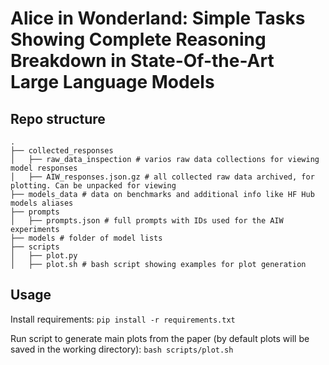 # Alice in Wonderland: Simple Tasks Showing Complete Reasoning Breakdown in State-Of-the-Art Large Language Models

## Repo structure

```
.
├── collected_responses
│   ├── raw_data_inspection # varios raw data collections for viewing model responses
│   ├── AIW_responses.json.gz # all collected raw data archived, for plotting. Can be unpacked for viewing 
├── models_data # data on benchmarks and additional info like HF Hub models aliases
├── prompts
│   ├── prompts.json # full prompts with IDs used for the AIW experiments
├── models # folder of model lists
├── scripts
│   ├── plot.py
│   ├── plot.sh # bash script showing examples for plot generation
```

## Usage

Install requirements:
`pip install -r requirements.txt`

Run script to generate main plots from the paper (by default plots will be saved in the working directory):
`bash scripts/plot.sh`
